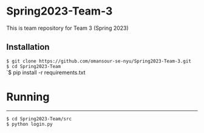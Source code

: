 # Spring2023-Team-3
This is team repository for Team 3 (Spring 2023)

Installation
-----------------
`$ git clone https://github.com/omansour-se-nyu/Spring2023-Team-3.git`  
`$ cd Spring2023-Team`  
`$ pip install -r requirements.txt

# Running
-----------------
`$ cd Spring2023-Team/src`  
`$ python login.py`
